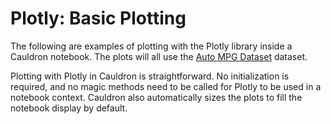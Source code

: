 # Plotly: Basic Plotting

The following are examples of plotting with the Plotly library inside a Cauldron
notebook. The plots will all use the 
[Auto MPG Dataset](https://archive.ics.uci.edu/ml/datasets/Auto+MPG) dataset.

Plotting with Plotly in Cauldron is straightforward. No initialization is 
required, and no magic methods need to be called for Plotly to be used in a 
notebook context. Cauldron also automatically sizes the plots to fill the 
notebook display by default.
